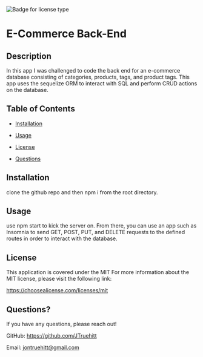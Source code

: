 
  ![Badge for license type](https://img.shields.io/badge/license-MIT-green)


  # E-Commerce Back-End

  ## Description
   In this app I was challenged to code the back end for an e-commerce database consisting of categories, products, tags, and product tags. This app uses the sequelize ORM to interact with SQL and perform CRUD actions on the database.
  
  ## Table of Contents
  
  * [Installation](#installation)
  
  * [Usage](#usage)
  
  * [License](#license)
  
  * [Questions](#questions)
  
  ## Installation
  clone the github repo and then npm i from the root directory. 
  
  ## Usage
  use npm start to kick the server on. From there, you can use an app such as Insomnia to send GET, POST, PUT, and DELETE requests to the defined routes in order to interact with the database. 
  
## License
This application is covered under the MIT
For more information about the MIT license, please visit the following link:

  https://choosealicense.com/licenses/mit

  ## Questions?
  If you have any questions, please reach out!
  
GitHub: https://github.com/JTruehitt

Email: [jontruehitt@gmail.com](mailto:jontruehitt@gmail.com)